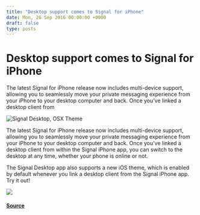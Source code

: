 ```yaml
---
title: "Desktop support comes to Signal for iPhone"
date: Mon, 26 Sep 2016 00:00:00 +0000
draft: false
type: posts
---
```

# Desktop support comes to Signal for iPhone





 The latest Signal for iPhone release now includes multi-device support, allowing you to seamlessly move your private messaging experience from your iPhone to your desktop computer and back. Once you’ve linked a desktop client from

![Signal Desktop, OSX Theme](/blog/images/signal-desktop-ios.jpg)

The latest Signal for iPhone release now includes multi-device support, allowing you to seamlessly move your private messaging experience from your iPhone to your desktop computer and back. Once you’ve linked a desktop client from within the Signal iPhone app, you can switch to the desktop at any time, whether your phone is online or not.

The Signal Desktop app also supports a new iOS theme, which is enabled by default whenever you link a desktop client from the Signal iPhone app. Try it out!

[![](/blog/images/appstore.png)](https://itunes.apple.com/us/app/signal-private-messenger/id874139669)

#### [Source](https://signal.org/blog/signal-desktop-ios/)

